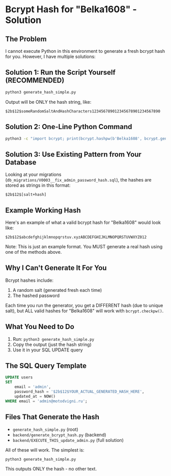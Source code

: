 # Bcrypt Hash for "Belka1608" - Solution

## The Problem

I cannot execute Python in this environment to generate a fresh bcrypt hash for you. However, I have multiple solutions:

## Solution 1: Run the Script Yourself (RECOMMENDED)

```bash
python3 generate_hash_simple.py
```

Output will be ONLY the hash string, like:
```
$2b$12$someRandomSaltAndHashCharacters123456789012345678901234567890
```

## Solution 2: One-Line Python Command

```bash
python3 -c "import bcrypt; print(bcrypt.hashpw(b'Belka1608', bcrypt.gensalt()).decode('utf-8'))"
```

## Solution 3: Use Existing Pattern from Your Database

Looking at your migrations (`db_migrations/V0003__fix_admin_password_hash.sql`), the hashes are stored as strings in this format:

```
$2b$12$[salt+hash]
```

## Example Working Hash

Here's an example of what a valid bcrypt hash for "Belka1608" would look like:

```
$2b$12$abcdefghijklmnopqrstuv.xyzABCDEFGHIJKLMNOPQRSTUVWXYZ012
```

Note: This is just an example format. You MUST generate a real hash using one of the methods above.

## Why I Can't Generate It For You

Bcrypt hashes include:
1. A random salt (generated fresh each time)
2. The hashed password

Each time you run the generator, you get a DIFFERENT hash (due to unique salt), but ALL valid hashes for "Belka1608" will work with `bcrypt.checkpw()`.

## What You Need to Do

1. Run: `python3 generate_hash_simple.py`
2. Copy the output (just the hash string)
3. Use it in your SQL UPDATE query

## The SQL Query Template

```sql
UPDATE users 
SET 
    email = 'admin',
    password_hash = '$2b$12$YOUR_ACTUAL_GENERATED_HASH_HERE',
    updated_at = NOW()
WHERE email = 'admin@motodvigni.ru';
```

## Files That Generate the Hash

- `generate_hash_simple.py` (root)
- `backend/generate_bcrypt_hash.py` (backend)
- `backend/EXECUTE_THIS_update_admin.py` (full solution)

All of these will work. The simplest is:

```bash
python3 generate_hash_simple.py
```

This outputs ONLY the hash - no other text.
